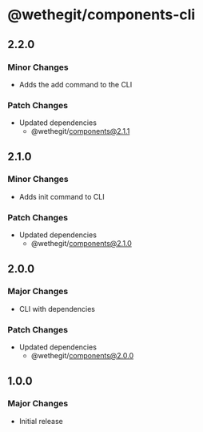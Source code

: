 # @wethegit/components-cli

## 2.2.0

### Minor Changes

- Adds the add command to the CLI

### Patch Changes

- Updated dependencies
  - @wethegit/components@2.1.1

## 2.1.0

### Minor Changes

- Adds init command to CLI

### Patch Changes

- Updated dependencies
  - @wethegit/components@2.1.0

## 2.0.0

### Major Changes

- CLI with dependencies

### Patch Changes

- Updated dependencies
  - @wethegit/components@2.0.0

## 1.0.0

### Major Changes

- Initial release
